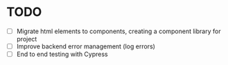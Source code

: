 # TODO

- [ ] Migrate html elements to components, creating a component library for project
- [ ] Improve backend error management (log errors)
- [ ] End to end testing with Cypress
